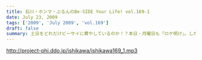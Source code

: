 ```yaml
---
title: 石川・ホンマ・ぶるんのBe-SIDE Your Life! vol.169-1
date: July 23, 2009
tags: ['2009', 'July 2009', 'vol.169']
draft: false
summary: 土日をどれだけビーサイに費やしているのか！？本日・月曜日も「ロケ明け」。しかも禁断の果実の内容が「ほぼ」明かになっております！！！NAMAE
---
```


http://project-phi.ddo.jp/ishikawa/ishikawa169_1.mp3
